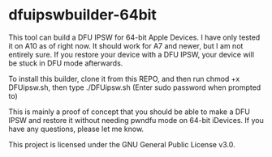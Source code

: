# dfuipswbuilder-64bit
This tool can build a DFU IPSW for 64-bit Apple Devices. I have only tested it on A10 as of right now. It should work for A7 and newer, but I am not entirely sure. If you restore your device with a DFU IPSW, your device will be stuck in DFU mode afterwards.

To install this builder, clone it from this REPO, and then run chmod +x DFUipsw.sh, then type ./DFUipsw.sh (Enter sudo password when prompted to)

This is mainly a proof of concept that you should be able to make a DFU IPSW and restore it without needing pwndfu mode on 64-bit iDevices.
If you have any questions, please let me know.

This project is licensed under the GNU General Public License v3.0.
